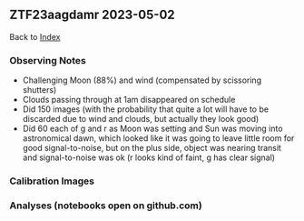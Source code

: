 ## ZTF23aagdamr 2023-05-02

Back to [Index](../index.html)

### Observing Notes

* Challenging Moon (88%) and wind (compensated by scissoring shutters)
* Clouds passing through at 1am disappeared on schedule
* Did 150 images (with the probability that quite a lot will have to be discarded due to wind and clouds, but actually they look good)
* Did 60 each of g and r as Moon was setting and Sun was moving into astronomical dawn, which looked like it was going to leave little room for good signal-to-noise, but on the plus side, object was nearing transit and signal-to-noise was ok (r looks kind of faint, g has clear signal)

### Calibration Images

### Analyses (notebooks open on github.com)
